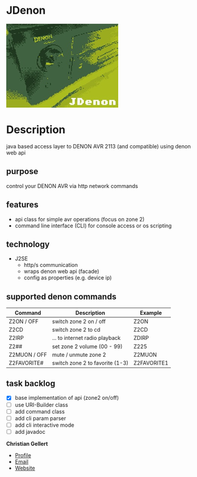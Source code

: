 # JDenon
![LOGO](img/JDenonLogo.jpg)

# Description 
java based access layer to DENON AVR 2113 (and compatible) using denon web api

## purpose
control your DENON AVR via http network commands
	
## features
* api class for simple avr operations (focus on zone 2)
* command line interface (CLI) for console access or os scripting
	
## technology
* J2SE
	* http/s communication
	* wraps denon web api (facade)
	* config as properties (e.g. device ip)
	
## supported denon commands
| Command     | Description                     | Example     |      
| ----------- | ------------------------------- | ----------- |
| Z2ON / OFF  | switch zone 2 on / off          | Z2ON        |
| Z2CD        | switch zone 2 to cd             | Z2CD        |
| Z2IRP       | ... to internet radio playback  | ZDIRP       |
| Z2##        | set zone 2 volume (00 - 99)     | Z225        |
| Z2MUON / OFF| mute / unmute zone 2            | Z2MUON      |
| Z2FAVORITE# | switch zone 2 to favorite (1-3) | Z2FAVORITE1 |
	

## task backlog
- [x] base implementation of api (zone2 on/off)
- [ ] use URI-Builder class
- [ ] add command class
- [ ] add cli param parser
- [ ] add cli interactive mode
- [ ] add javadoc

**Christian Gellert**

- [Profile](https://github.com/fuerchtegottt "Christian Gellert")
- [Email](mailto:christian.gellert@web.de?subject=Hi% "Hi!")
- [Website](http://www.g3ll3rt.de "Welcome")